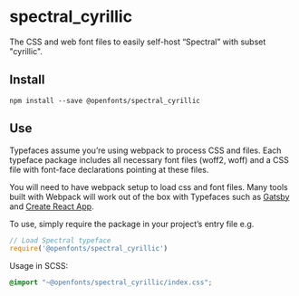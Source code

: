 
# spectral_cyrillic

The CSS and web font files to easily self-host “Spectral” with subset "cyrillic".

## Install

`npm install --save @openfonts/spectral_cyrillic`

## Use

Typefaces assume you’re using webpack to process CSS and files. Each typeface
package includes all necessary font files (woff2, woff) and a CSS file with
font-face declarations pointing at these files.

You will need to have webpack setup to load css and font files. Many tools built
with Webpack will work out of the box with Typefaces such as [Gatsby](https://github.com/gatsbyjs/gatsby)
and [Create React App](https://github.com/facebookincubator/create-react-app).

To use, simply require the package in your project’s entry file e.g.

```javascript
// Load Spectral typeface
require('@openfonts/spectral_cyrillic')
```

Usage in SCSS:
```scss
@import "~@openfonts/spectral_cyrillic/index.css";
```
